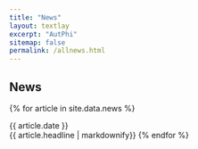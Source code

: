 ```yaml
---
title: "News"
layout: textlay
excerpt: "AutPhi"
sitemap: false
permalink: /allnews.html
---
```


## News

{% for article in site.data.news %}

{{ article.date }} <br>
{{ article.headline | markdownify}}
{% endfor %}
